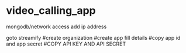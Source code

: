 # video_calling_app


mongodb/network access add ip address 


goto streamify 
#create organization
#create app fill details
#copy app id and app secret 
#COPY API KEY AND API SECRET